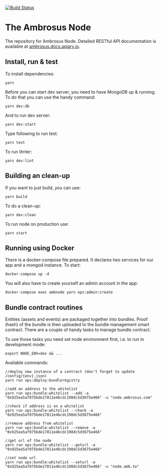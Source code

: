 [![Build Status](https://travis-ci.com/ambrosus/ambrosus-sdk.svg?token=xjj4U84eSFwEsYLTc5Qe&branch=master)](https://travis-ci.com/ambrosus/ambrosus-sdk)

# The Ambrosus Node
The repository for Ambrosus Node. Detailed RESTful API documentation is available at [ambrosus.docs.apiary.io](https://ambrosus.docs.apiary.io/).

## Install, run & test
To install dependencies:
```
yarn
```

Before you can start dev server, you need to have MongoDB up & running.
To do that you can use the handy command:
```
yarn dev:db
```

And to run dev server:
```
yarn dev:start
```

Type following to run test:
```
yarn test
```

To run litnter:
```
yarn dev:lint
```

## Building an clean-up
If you want to just build, you can use:
```
yarn build
```

To do a clean-up:
```
yarn dev:clean
```

To run node on production use:
```
yarn start
```

## Running using Docker

There is a docker-compose file prepared. It declares two services for our app and a mongod instance. To start:

```
docker-compose up -d
```

You will also have to create yourself an admin account in the app:

```
docker-compose exec ambnode yarn ops:admin:create
```

## Bundle contract routines
Entities (assets and events) are packaged together into bundles. Proof (hash) of the bundle is then uploaded to the bundle management smart contract.
There are a couple of handy tasks to manage bundle contract.

To use those tasks you need set node environment first, i.e. to run in development mode:
```
export NODE_ENV=dev && ...
```

Available commands:

```
//deploy new instance of a contract (don't forget to update /config/{env}.json)
yarn run ops:deploy:bundleregistry

//add an address to the whitelist 
yarn run ops:bundle:whitelist --add -a "0x925ea5af075bde17811e4bcdc198dc5d3675e466" -u "node.ambrosus.com"

//check if address is on a whitelist
yarn run ops:bundle:whitelist --check -a "0x925ea5af075bde17811e4bcdc198dc5d3675e466"

//remove address from whitelist
yarn run ops:bundle:whitelist --remove -a "0x925ea5af075bde17811e4bcdc198dc5d3675e466"

//get url of the node
yarn run ops:bundle:whitelist --geturl -a "0x925ea5af075bde17811e4bcdc198dc5d3675e466"

//set node url
yarn run ops:bundle:whitelist --seturl -a "0x925ea5af075bde17811e4bcdc198dc5d3675e466" -u "node.amb.to"
```


